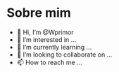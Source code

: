 # Sobre mim
- 👋 Hi, I’m @Wprimor
- 👀 I’m interested in ...
- 🌱 I’m currently learning ...
- 💞️ I’m looking to collaborate on ...
- 📫 How to reach me ...

<!---
Wprimor/Wprimor is a ✨ special ✨ repository because its `README.md` (this file) appears on your GitHub profile.
You can click the Preview link to take a look at your changes.
--->
